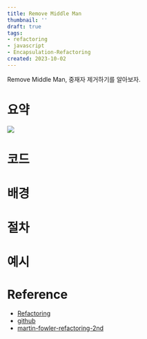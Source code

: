 ```yaml
---
title: Remove Middle Man
thumbnail: ''
draft: true
tags:
- refactoring
- javascript
- Encapsulation-Refactoring
created: 2023-10-02
---
```


Remove Middle Man, 중재자 제거하기를 알아보자.

# 요약

![](Refactoring_32_RemoveMiddleMan_0.png)

# 코드

# 배경

# 절차

# 예시

# Reference

* [Refactoring](https://product.kyobobook.co.kr/detail/S000001810241)
* [github](https://github.com/WegraLee/Refactoring)
* [martin-fowler-refactoring-2nd](https://github.com/wickedwukong/martin-fowler-refactoring-2nd)
